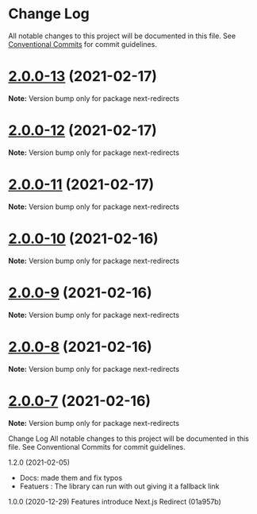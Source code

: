 # Change Log

All notable changes to this project will be documented in this file.
See [Conventional Commits](https://conventionalcommits.org) for commit guidelines.

# [2.0.0-13](https://github.com/Mzaien/next-redirects/compare/v2.0.0-12...v2.0.0-13) (2021-02-17)

**Note:** Version bump only for package next-redirects





# [2.0.0-12](https://github.com/Mzaien/next-redirects/compare/v2.0.0-11...v2.0.0-12) (2021-02-17)

**Note:** Version bump only for package next-redirects





# [2.0.0-11](https://github.com/Mzaien/next-redirects/compare/v2.0.0-10...v2.0.0-11) (2021-02-17)

**Note:** Version bump only for package next-redirects





# [2.0.0-10](https://github.com/Mzaien/next-redirects/compare/v2.0.0-9...v2.0.0-10) (2021-02-16)

**Note:** Version bump only for package next-redirects





# [2.0.0-9](https://github.com/Mzaien/next-redirects/compare/v2.0.0-8...v2.0.0-9) (2021-02-16)

**Note:** Version bump only for package next-redirects





# [2.0.0-8](https://github.com/Mzaien/next-redirects/compare/v2.0.0-7...v2.0.0-8) (2021-02-16)

**Note:** Version bump only for package next-redirects





# [2.0.0-7](https://github.com/Mzaien/next-redirects/compare/v2.0.0-6...v2.0.0-7) (2021-02-16)

**Note:** Version bump only for package next-redirects





Change Log
All notable changes to this project will be documented in this file. See Conventional Commits for commit guidelines.

1.2.0 (2021-02-05)
- Docs: made them and fix typos 
- Featuers : The library can run with out giving it a fallback link

1.0.0 (2020-12-29)
Features
introduce Next.js Redirect (01a957b)
